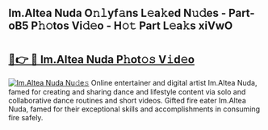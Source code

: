 ## Im.Altea Nuda O𝚗𝚕yf𝚊ns L𝚎a𝚔ed N𝚞𝚍es - Part-oB5 P𝚑𝚘tos Vi𝚍𝚎o - H𝚘𝚝 Part L𝚎a𝚔s xiVwO

# <h2><a href="http://kfd2fsb.oniu.top/?m=Im.Altea+Nuda">🔗👉 🔴 Im.Altea Nuda P𝚑ot𝚘𝚜 V𝚒d𝚎o</a></h2>

[![Im.Altea Nuda Nu𝚍e𝚜](https://i.imgur.com/0qMVB7G.gif)](http://kfd2fsb.oniu.top/?m=Im.Altea+Nuda)
Online entertainer and digital artist Im.Altea Nuda, famed for creating and sharing dance and lifestyle content via solo and collaborative dance routines and short videos. Gifted fire eater Im.Altea Nuda, famed for their exceptional skills and accomplishments in consuming fire safely.  
